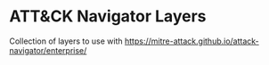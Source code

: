# ATT&CK Navigator Layers
Collection of layers to use with https://mitre-attack.github.io/attack-navigator/enterprise/

